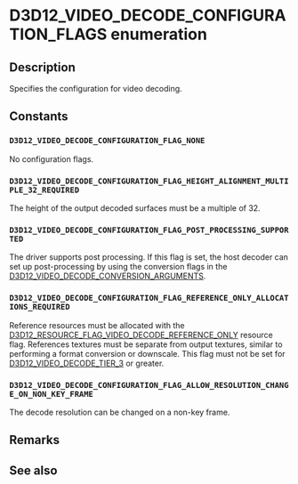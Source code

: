 # D3D12_VIDEO_DECODE_CONFIGURATION_FLAGS enumeration

## Description

Specifies the configuration for video decoding.

## Constants

### `D3D12_VIDEO_DECODE_CONFIGURATION_FLAG_NONE`

No configuration flags.

### `D3D12_VIDEO_DECODE_CONFIGURATION_FLAG_HEIGHT_ALIGNMENT_MULTIPLE_32_REQUIRED`

The height of the output decoded surfaces must be a multiple of 32.

### `D3D12_VIDEO_DECODE_CONFIGURATION_FLAG_POST_PROCESSING_SUPPORTED`

The driver supports post processing. If this flag is set, the host decoder can set up post-processing by using the conversion flags in the [D3D12_VIDEO_DECODE_CONVERSION_ARGUMENTS](https://learn.microsoft.com/windows/win32/api/d3d12video/ns-d3d12video-d3d12_video_decode_conversion_arguments).

### `D3D12_VIDEO_DECODE_CONFIGURATION_FLAG_REFERENCE_ONLY_ALLOCATIONS_REQUIRED`

Reference resources must be allocated with the [D3D12_RESOURCE_FLAG_VIDEO_DECODE_REFERENCE_ONLY](https://learn.microsoft.com/windows/desktop/api/d3d12/ne-d3d12-d3d12_resource_flags) resource flag. References textures must be separate from output textures, similar to performing a format conversion or downscale. This flag must not be set for [D3D12_VIDEO_DECODE_TIER_3](https://learn.microsoft.com/windows/win32/api/d3d12video/ne-d3d12video-d3d12_video_decode_tier) or greater.

### `D3D12_VIDEO_DECODE_CONFIGURATION_FLAG_ALLOW_RESOLUTION_CHANGE_ON_NON_KEY_FRAME`

The decode resolution can be changed on a non-key frame.

## Remarks

## See also